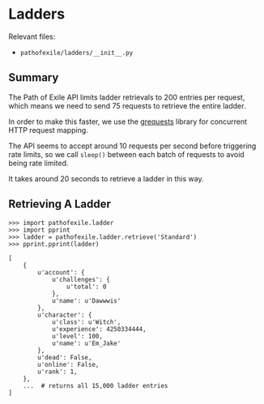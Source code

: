 Ladders
=======

Relevant files:
* `pathofexile/ladders/__init__.py`


Summary
-------

The Path of Exile API limits ladder retrievals to 200 entries per request,
which means we need to send 75 requests to retrieve the entire ladder.

In order to make this faster, we use the
<a href="https://github.com/kennethreitz/grequests">grequests</a> library for
concurrent HTTP request mapping.

The API seems to accept around 10 requests per second before triggering rate
limits, so we call `sleep()` between each batch of requests to avoid being
rate limited.

It takes around 20 seconds to retrieve a ladder in this way.


Retrieving A Ladder
-------------------

    >>> import pathofexile.ladder
    >>> import pprint
    >>> ladder = pathofexile.ladder.retrieve('Standard')
    >>> pprint.pprint(ladder)

    [
        {
            u'account': {
                u'challenges': {
                    u'total': 0
                },
                u'name': u'Dawwwis'
            },
            u'character': {
                u'class': u'Witch',
                u'experience': 4250334444,
                u'level': 100,
                u'name': u'Em_Jake'
            },
            u'dead': False,
            u'online': False,
            u'rank': 1,
        },
        ...  # returns all 15,000 ladder entries
    ]
